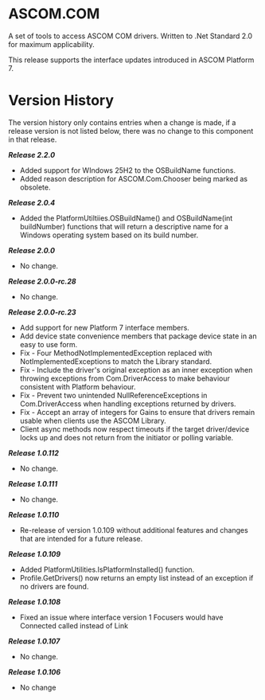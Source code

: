 # ASCOM.COM

A set of tools to access ASCOM COM drivers. Written to .Net Standard 2.0 for maximum applicability.

This release supports the interface updates introduced in ASCOM Platform 7.

# Version History
The version history only contains entries when a change is made, if a release version is not listed below, there was no change to this component in that release.

***Release 2.2.0***
* Added support for WIndows 25H2 to the OSBuildName functions.
* Added reason description for ASCOM.Com.Chooser being marked as obsolete.

***Release 2.0.4***
* Added the PlatformUtiltiies.OSBuildName() and OSBuildName(int buildNumber) functions that will return a descriptive name for a Windows operating system based on its build number.

***Release 2.0.0***
* No change.

***Release 2.0.0-rc.28***
* No change.

***Release 2.0.0-rc.23***
* Add support for new Platform 7 interface members.
* Add device state convenience members that package device state in an easy to use form.
* Fix - Four MethodNotImplementedException replaced with NotImplementedExceptions to match the Library standard.
* Fix - Include the driver's original exception as an inner exception when throwing exceptions from Com.DriverAccess to make behaviour consistent with Platform behaviour.
* Fix - Prevent two unintended NullReferenceExceptions in Com.DriverAccess when handling exceptions returned by drivers.
* Fix - Accept an array of integers for Gains to ensure that drivers remain usable when clients use the ASCOM Library.
* Client async methods now respect timeouts if the target driver/device locks up and does not return from the initiator or polling variable.

***Release 1.0.112***
* No change.

***Release 1.0.111***
* No change.

***Release 1.0.110***
* Re-release of version 1.0.109 without additional features and changes that are intended for a future release.

***Release 1.0.109***
* Added PlatformUtilities.IsPlatformInstalled() function.
* Profile.GetDrivers() now returns an empty list instead of an exception if no drivers are found.

***Release 1.0.108***
* Fixed an issue where interface version 1 Focusers would have Connected called instead of Link

***Release 1.0.107***
* No change.

***Release 1.0.106***
* No change